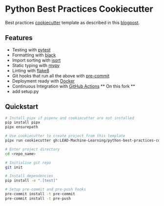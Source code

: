 # Python Best Practices Cookiecutter

Best practices [cookiecutter](https://github.com/audreyr/cookiecutter) template as described in this [blogpost](https://sourcery.ai/blog/python-best-practices/).
## Features
- Testing with [pytest](https://docs.pytest.org/en/latest/)
- Formatting with [black](https://github.com/psf/black)
- Import sorting with [isort](https://github.com/timothycrosley/isort)
- Static typing with [mypy](http://mypy-lang.org/)
- Linting with [flake8](http://flake8.pycqa.org/en/latest/)
- Git hooks that run all the above with [pre-commit](https://pre-commit.com/)
- Deployment ready with [Docker](https://docker.com/)
- Continuous Integration with [GitHub Actions](https://github.com/features/actions)
** On this fork **
- add setup.py
## Quickstart
```sh
# Install pipx if pipenv and cookiecutter are not installed
pip install pipx
pipx ensurepath

# Use cookiecutter to create project from this template
pipx run cookiecutter gh:LEAD-Machine-Learning/python-best-practices-cookiecutter

# Enter project directory
cd <repo_name>

# Initialise git repo
git init

# Install dependencies
pip install -e ".[test]"

# Setup pre-commit and pre-push hooks
pre-commit install -t pre-commit
pre-commit install -t pre-push
```
